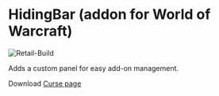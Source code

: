 # HidingBar (addon for World of Warcraft)

![Retail-Build](https://github.com/sfmict/HidingBar/workflows/Retail-Build/badge.svg?branch=master)

Adds a custom panel for easy add-on management.

Download [Curse page](https://www.curseforge.com/wow/addons/hidingbar)
